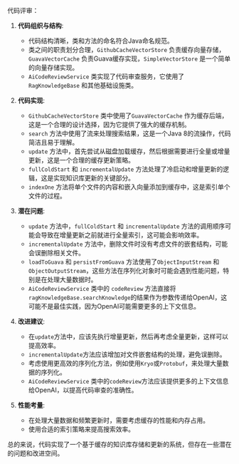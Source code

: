 代码评审：

1. **代码组织与结构**:
   - 代码结构清晰，类和方法的命名符合Java命名规范。
   - 类之间的职责划分合理，`GithubCacheVectorStore` 负责缓存向量存储，`GuavaVectorCache` 负责Guava缓存实现，`SimpleVectorStore` 是一个简单的向量存储实现。
   - `AiCodeReviewService` 类实现了代码审查服务，它使用了`RagKnowledgeBase` 和其他基础设施类。

2. **代码实现**:
   - `GithubCacheVectorStore` 类中使用了`GuavaVectorCache` 作为缓存后端，这是一个合理的设计选择，因为它提供了强大的缓存机制。
   - `search` 方法中使用了流来处理搜索结果，这是一个Java 8的流操作，代码简洁且易于理解。
   - `update` 方法中，首先尝试从磁盘加载缓存，然后根据需要进行全量或增量更新，这是一个合理的缓存更新策略。
   - `fullColdStart` 和 `incrementalUpdate` 方法处理了冷启动和增量更新的逻辑，这是实现知识库更新的关键部分。
   - `indexOne` 方法将单个文件的内容和嵌入向量添加到缓存中，这是索引单个文件的过程。

3. **潜在问题**:
   - `update` 方法中，`fullColdStart` 和 `incrementalUpdate` 方法的调用顺序可能会导致在增量更新之前就进行全量索引，这可能会影响效率。
   - `incrementalUpdate` 方法中，删除文件时没有考虑文件的嵌套结构，可能会误删除相关文件。
   - `loadToGuava` 和 `persistFromGuava` 方法使用了`ObjectInputStream` 和 `ObjectOutputStream`，这些方法在序列化对象时可能会遇到性能问题，特别是在处理大量数据时。
   - `AiCodeReviewService` 类中的 `codeReview` 方法直接将`ragKnowledgeBase.searchKnowledge`的结果作为参数传递给OpenAI，这可能不是最佳实践，因为OpenAI可能需要更多的上下文信息。

4. **改进建议**:
   - 在`update`方法中，应该先执行增量更新，然后再考虑全量更新，这样可以提高效率。
   - `incrementalUpdate`方法应该增加对文件嵌套结构的处理，避免误删除。
   - 考虑使用更高效的序列化方法，例如使用`Kryo`或`Protobuf`，来处理大量数据的序列化。
   - `AiCodeReviewService` 类中的`codeReview`方法应该提供更多的上下文信息给OpenAI，以提高代码审查的准确性。

5. **性能考量**:
   - 在处理大量数据和频繁更新时，需要考虑缓存的性能和内存占用。
   - 使用合适的索引策略来提高搜索效率。

总的来说，代码实现了一个基于缓存的知识库存储和更新的系统，但存在一些潜在的问题和改进空间。